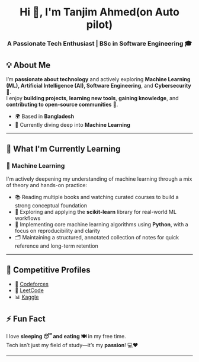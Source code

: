 <h1 align="center">Hi 👋, I'm Tanjim Ahmed(on Auto pilot)</h1>
<h3 align="center">A Passionate Tech Enthusiast | BSc in Software Engineering 🎓</h3>

## 💡 About Me  
I’m **passionate about technology** and actively exploring **Machine Learning (ML), Artificial Intelligence (AI), Software Engineering**, and **Cybersecurity** 🔐.  
I enjoy **building projects**, **learning new tools**, **gaining knowledge**, and **contributing to open-source communities** 🌱.

- 🌍 Based in **Bangladesh**  
- 🔭 Currently diving deep into **Machine Learning**  

---

## 🧠 What I'm Currently Learning

### 🚀 Machine Learning  
I'm actively deepening my understanding of machine learning through a mix of theory and hands-on practice:

- 📚 Reading multiple books and watching curated courses to build a strong conceptual foundation  
- 🧠 Exploring and applying the **scikit-learn** library for real-world ML workflows  
- 🐍 Implementing core machine learning algorithms using **Python**, with a focus on reproducibility and clarity  
- 🗂️ Maintaining a structured, annotated collection of notes for quick reference and long-term retention  

---
## 🔗 Competitive Profiles

- 🧮 [Codeforces](https://codeforces.com/profile/paladinsghost)
- 🧠 [LeetCode](https://leetcode.com/tanjim001)
- 📊 [Kaggle](https://www.kaggle.com/syedtanjimahmed)

## ⚡ Fun Fact  
I love **sleeping 😴 and eating 🍽️** in my free time.  
Tech isn’t just my field of study—it’s my **passion**! 💻❤️

---

